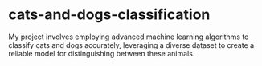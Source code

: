 # cats-and-dogs-classification
My project involves employing advanced machine learning algorithms to classify cats and dogs accurately, leveraging a diverse dataset to create a reliable model for distinguishing between these animals.
